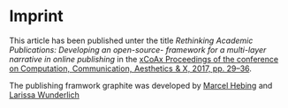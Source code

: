 # Imprint

This article has been published unter the title *Rethinking Academic Publications: Developing an open-source- framework for a multi-layer narrative in online publishing* in the [xCoAx Proceedings of the conference on Computation, Communication, Aesthetics & X, 2017, pp. 29–36](http://2017.xcoax.org/xCoAx2017.pdf).

The publishing framwork graphite was developed by [Marcel Hebing](https://www.impactdistillery.com) and [Larissa Wunderlich](https://www.larissawunderlich.de)
